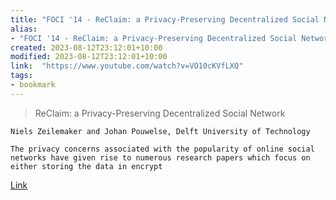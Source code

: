 ```yaml
---
title: "FOCI '14 - ReClaim: a Privacy-Preserving Decentralized Social Network"
alias:
- "FOCI '14 - ReClaim: a Privacy-Preserving Decentralized Social Network"
created: 2023-08-12T23:12:01+10:00
modified: 2023-08-12T23:12:01+10:00
link:  "https://www.youtube.com/watch?v=VO10cKVfLXQ"
tags:
- bookmark
---
```


> ReClaim: a Privacy-Preserving Decentralized Social Network
    
    Niels Zeilemaker and Johan Pouwelse, Delft University of Technology
    
    The privacy concerns associated with the popularity of online social networks have given rise to numerous research papers which focus on either storing the data in encrypt

[Link](https://www.youtube.com/watch?v=VO10cKVfLXQ)

